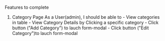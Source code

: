 Features to complete
1. Category Page
    As a User(admin), I should be able to 
        - View categories in table
        - View Category Details by Clicking a specific category
        - Click button ("Add Category") to lauch form-modal
        - Click button ("Edit Category")to lauch form-modal